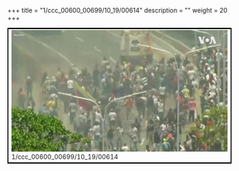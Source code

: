 +++
title = "1/ccc_00600_00699/10_19/00614"
description = ""
weight = 20
+++

<table style="border:2px solid black;max-width:800px;max-height:800px;" 
><tr><td>
<img class="center-fit-jpg"
src="/jpg_/aaa_20190430_NxaOmWaI8sI_00613.jpg">
1/ccc_00600_00699/10_19/00614
</img></td></tr></table>
